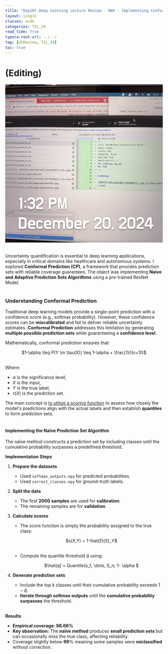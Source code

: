 ```yaml
---
title: "Day107 Deep Learning Lecture Review - HW4 - Implementing Conformal Prediction and"
layout: single
classes: wide
categories: TIL_24
read_time: True
typora-root-url: ../../
tag: [dlReview, TIL_24]
toc: true 
---
```


# (Editing)

![110BCDEE-4EA5-47BD-877B-D706C51FB0B2_1_105_c](../../images/2024-12-20-TIL24_Day107_DL/110BCDEE-4EA5-47BD-877B-D706C51FB0B2_1_105_c.jpeg)<br><br>

Uncertainty quantification is essential to deep learning applications, especially in critical domains like healthcare and autonomous systems. I explored **Conformal Prediction (CP)**, a framework that provides prediction sets with reliable coverage guarantees. The object was implementing **Naive and Adaptive Prediction Sets Algorithms** using a pre-trained ResNet Model.  <br><br>



### Understanding Conformal Prediction

Traditional deep learning models provide a single-point prediction with a confidence score (e.g., softmax probability). However, these confidence scores can be **miscalibrated** and fail to deliver reliable uncertainty estimates. **Conformal Prediction** addresses this limitation by generating **multiple possible prediction sets** while guaranteeing a **confidence level.** 

Mathematically, conformal prediction ensures that:  

<center>
$1-\alpha \leq P(Y \in \tau(X)) \leq 1-\alpha + \frac{1}{(n+1)}$ <br><Br>  
</center>

Where:

- $\alpha$ is the significance level,
- $X$ is the input,
- $Y$ is the true label,
- $\tau (X)$ is the prediction set.

The main concept is <u>to utilize a scoring function</u> to assess how closely the model's predictions align with the actual labels and then establish **quantiles** to form prediction sets. <br><br>

#### Implementing the Naïve Prediction Set Algorithm

The naïve method constructs a prediction set by including classes until the cumulative probability surpasses a predefined threshold. 

**Implementation Steps**

1. **Prepare the datasets**

   - Used `softmax_outputs.npy` for predicted probabilities.
   - Used `correct_classes.npy` for ground-truth labels. 

2. **Split the data**

   - The first **2000 samples** are used for **calibration**.
   - The remaining samples are for **validation**.

3. **Calculate scores**

   - The score function is simply the probability assigned to the true class: 

     <center>
       $s(X,Y) = 1-\hat{f}(X)_Y$ <br><br>
     </center>

   - Compute the quantile threshold $\hat{q}$ using:
     <center>
       $\hat{q} = Quantile(s_1, \dots, S_n; 1- \alpha $
     </center>

4. **Generate prediction sets**

   - Include the top $k$ classes until their cumulative probability exceeds $1-\hat{q}$.
   - **Iterate through softmax outputs** until the **cumulative probability surpasses** the threshold.  <br><Br>

**Results**

- **Empirical coverage: 98.66%**
- **Key observation:** The **naïve method** produces **small prediction sets** but can occasionally miss the true class, affecting reliability. 
- Coverage slightly below **99**% meaning some samples were **miclassified** without correction. 
